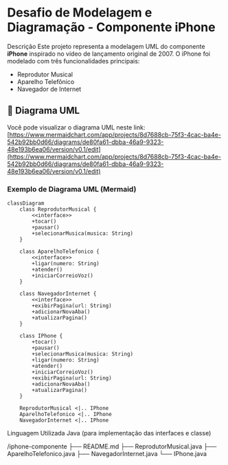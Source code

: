 # Desafio de Modelagem e Diagramação - Componente iPhone

Descrição
Este projeto representa a modelagem UML do componente **iPhone** inspirado no vídeo de lançamento original de 2007. O iPhone foi modelado com três funcionalidades principais:

- Reprodutor Musical  
- Aparelho Telefônico  
- Navegador de Internet

## 📐 Diagrama UML

Você pode visualizar o diagrama UML neste link:
[https://www.mermaidchart.com/app/projects/8d7688cb-75f3-4cac-ba4e-542b92bb0d66/diagrams/de80fa61-dbba-46a9-9323-48e193b6ea06/version/v0.1/edit](https://www.mermaidchart.com/app/projects/8d7688cb-75f3-4cac-ba4e-542b92bb0d66/diagrams/de80fa61-dbba-46a9-9323-48e193b6ea06/version/v0.1/edit)

### Exemplo de Diagrama UML (Mermaid)
```mermaid
classDiagram
    class ReprodutorMusical {
        <<interface>>
        +tocar()
        +pausar()
        +selecionarMusica(musica: String)
    }

    class AparelhoTelefonico {
        <<interface>>
        +ligar(numero: String)
        +atender()
        +iniciarCorreioVoz()
    }

    class NavegadorInternet {
        <<interface>>
        +exibirPagina(url: String)
        +adicionarNovaAba()
        +atualizarPagina()
    }

    class IPhone {
        +tocar()
        +pausar()
        +selecionarMusica(musica: String)
        +ligar(numero: String)
        +atender()
        +iniciarCorreioVoz()
        +exibirPagina(url: String)
        +adicionarNovaAba()
        +atualizarPagina()
    }

    ReprodutorMusical <|.. IPhone
    AparelhoTelefonico <|.. IPhone
    NavegadorInternet <|.. IPhone
```



Linguagem Utilizada
Java (para implementação das interfaces e classe)

/iphone-componente
├── README.md
├── ReprodutorMusical.java
├── AparelhoTelefonico.java
├── NavegadorInternet.java
└── IPhone.java

